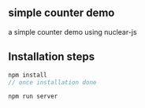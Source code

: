 ## simple counter demo
a simple counter demo using nuclear-js

## Installation steps
```js
npm install 
// once installation done

npm run server
```
